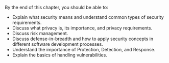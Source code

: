 
By the end of this chapter, you should be able to:

- Explain what security means and understand common types of security requirements.
- Discuss what privacy is, its importance, and privacy requirements.
- Discuss risk management.
- Discuss defense-in-breadth and how to apply security concepts in different software development processes.
- Understand the importance of Protection, Detection, and Response.
- Explain the basics of handling vulnerabilities.
